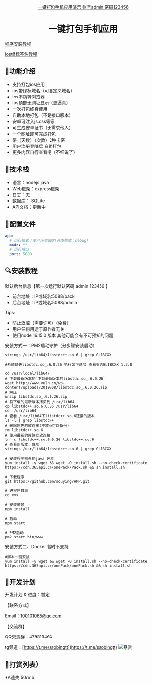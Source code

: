 <!--suppress HtmlDeprecatedAttribute -->
<p align="center">
  <a href="http://106.126.11.114:5088">
    一键打包手机应用演示 账号admin 密码123456 
  </a>
</p>

<h1 align="center">一键打包手机应用</h1>
<p><a href="https://docs.qq.com/doc/p/f0e2d855f4eb963cbc8ae634ad7382020369dbda">程序安装教程</a></p>
<p><a href="https://docs.qq.com/doc/DUURmbGRjQXRWSndS">ios绿标签名教程</a></p>

## 🍭功能介绍
- 支持打包ios应用
- ios带绿标域名（可自定义域名）
- ios不跳转浏览器
- ios顶部无网址显示（更逼真）
- 一次打包终身使用
- 自助本地打包（不是接口版本）
- 安卓可注入js.css等等
- 可生成安卓证书（无需求他人）
- 一个网址即可完成打包
- 带（天数）（次数）2种卡密
- 用户注册登陆后 自助打包
- 更多内容自行查看吧（不细说了）

## 🍳技术栈
- 语言：nodejs java
- Web框架：express框架
- 日志：无
- 数据库： SQLite
- API文档：更新中

## 🧸配置文件
```yaml
app:
  # 运行模式：生产环境留空(开发模式：debug)
  mode: ""
  # 运行端口
  port: 5088
```

## 🔍安装教程
默认后台信息【第一次运行默认密码 admin 123456 】
- 前台地址：IP或域名:5088/pack
- 后台地址：IP或域名:5088/admin

Tips: 
- 防止泛滥（需要许可）（免费） 
- 用户任何用途于原作者无关
- 使用node 16.15.0 版本 其他可能会有不可预知的问题

安装方式一：PM2启动守护（分步骤安装启动）
```shell
strings /usr/lib64/libstdc++.so.6 | grep GLIBCXX

#系统缺失libstdc.so_.6.0.26 执行如下命令 查看有否GLIBCXX 1.3.8

cd /usr/local/lib64/
# 下载最新版本的`下载最新版本的libstdc.so_.6.0.26`
wget http://www.vuln.cn/wp-content/uploads/2019/08/libstdc.so_.6.0.26.zip
# 解压
unzip libstdc.so_.6.0.26.zip
# 将下载的最新版本拷贝到 /usr/lib64
cp libstdc++.so.6.0.26 /usr/lib64
cd  /usr/lib64
# 查看 /usr/lib64下libstdc++.so.6链接的版本
ls -l | grep libstdc++
# 删除原先的软连接(不放心可以备份)
rm libstdc++.so.6
# 使用最新的库建立软连接
ln -s libstdc++.so.6.0.26 libstdc++.so.6
# 查看新版本，成功
strings /usr/lib64/libstdc++.so.6 | grep GLIBCXX

# 安装程序额外的java 环境
yum install -y wget && wget -O install.sh --no-check-certificate https://cdn.365api.cn/onePack/Pack.sh && sh install.sh

# 下载程序
git https://github.com/souying/APP.git

# 进程序目录
cd xxx  

# 安装依赖
npm install

# 启动
npm start

# PM2启动
pm2 start bin/www

```

安装方式二、Docker 暂时不支持
```shell
#脚本一键安装
yum install -y wget && wget -O install.sh --no-check-certificate https://cdn.365api.cn/onePack/onePack.sh && sh install.sh
```

## 🎯开发计划

开发计划 & 进度：暂定

【联系方式】

Email：100101065@qq.com

【交流群】

QQ交流群：479513463

tg频道：[https://t.me/saobingtt](https://t.me/saobingtt)
![悬赏](https://cdn.365api.cn/onePack/xs.png)

## 🎯打赏列表）
*A遗失     50rmb

